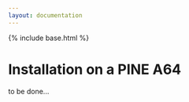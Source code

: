 ```yaml
---
layout: documentation
---
```


{% include base.html %}

# Installation on a PINE A64

to be done...

